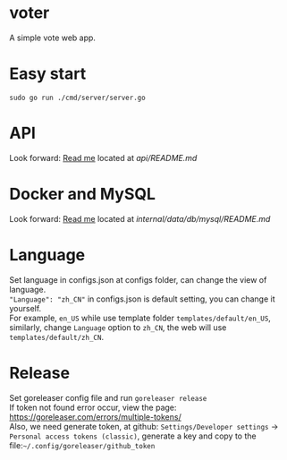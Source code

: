 # voter
A simple vote web app.

# Easy start
```
sudo go run ./cmd/server/server.go
```

# API
Look forward: [Read me](api/README.md) located at *api/README.md*

# Docker and MySQL
Look forward: [Read me](internal/data/db/mysql/README.md) located at *internal/data/db/mysql/README.md*

# Language
Set language in configs.json at configs folder, can change the view of language.  
`"Language": "zh_CN"` in configs.json is default setting, you can change it yourself.  
For example, `en_US` while use template folder `templates/default/en_US`, similarly, change `Language` option to `zh_CN`, the web will use `templates/default/zh_CN`.

# Release
Set goreleaser config file and run `goreleaser release`  
If token not found error occur, view the page: https://goreleaser.com/errors/multiple-tokens/  
Also, we need generate token, at github: `Settings/Developer settings` -> `Personal access tokens (classic)`, generate a key and copy to the file:`~/.config/goreleaser/github_token`  
